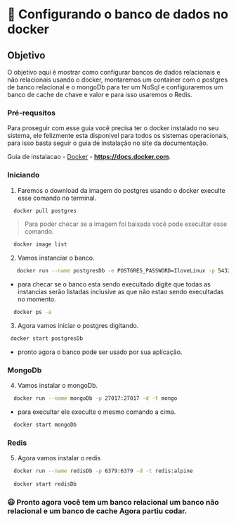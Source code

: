 # :whale: Configurando o banco de dados no docker

## Objetivo
O objetivo aqui é mostrar como configurar bancos de dados relacionais e não relacionais usando o docker, montaremos um container com o postgres de banco relacional e o mongoDb para ter um NoSql e configuraremos um banco de cache de chave e valor e para isso usaremos o Redis.

### Pré-requsitos 

Para proseguir com esse guia você precisa ter o docker instalado no seu sistema, ele felizmente esta disponivel para todos os sistemas operacionais, para isso basta seguir o guia de instalação no site da documentação.

Guia de instalacao - [Docker](https://docs.docker.com/install/) - **https://docs.docker.com**.


### Iniciando 

1. Faremos o download da imagem do postgres usando o docker execulte esse comando no terminal.
```sh
  docker pull postgres
```
> Para poder checar se a imagem foi baixada você pode execultar esse comando.
```sh
  docker image list
```
  
 2. Vamos instanciar o banco.
 ```sh
    docker run --name postgresDb -e POSTGRES_PASSWORD=IloveLinux -p 5432:5432 -d postgres
  ```
- para checar se o banco esta sendo execultado digite que todas as instancias serão listadas inclusive as que não estao sendo execultadas no momento.

```sh
  docker ps -a
```
 
 3. Agora vamos iniciar o postgres digitando.
 
 ```sh
  docker start postgresDb
```
- pronto agora o banco pode ser usado por sua aplicação. 

### MongoDb

4. Vamos instalar o mongoDb.

```sh
  docker run --name mongoDb -p 27017:27017 -d -t mongo
```
- para execultar ele execulte o mesmo comando a cima.

```sh
  docker start mongoDb
```

### Redis

5. Agora vamos instalar o redis 
```sh
  docker run --name redisDb -p 6379:6379 -d -t redis:alpine
  
  docker start redisDb
```

### :smiley: Pronto agora você tem um banco relacional um banco não relacional e um banco de cache Agora partiu codar.
